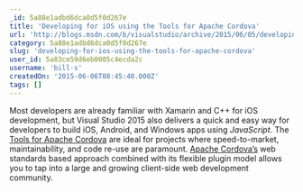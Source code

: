 ```yaml
---
_id: 5a88e1adbd6dca0d5f0d267e
title: 'Developing for iOS using the Tools for Apache Cordova'
url: 'http://blogs.msdn.com/b/visualstudio/archive/2015/06/05/developing-for-ios-using-the-tools-for-apache-cordova.aspx'
category: 5a88e1adbd6dca0d5f0d267e
slug: 'developing-for-ios-using-the-tools-for-apache-cordova'
user_id: 5a83ce59d6eb0005c4ecda2c
username: 'bill-s'
createdOn: '2015-06-06T08:45:40.000Z'
tags: []
---
```


Most developers are already familiar with Xamarin and C++ for iOS development, but Visual Studio 2015 also delivers a quick and easy way for developers to build iOS, Android, and Windows apps using <em>JavaScript</em>. The <a href="http://go.microsoft.com/fwlink/?LinkId=398477">Tools for Apache Cordova</a> are ideal for projects where speed-to-market, maintainability, and code re-use are paramount. <a href="http://cordova.apache.org/">Apache Cordova’s</a> web standards based approach combined with its flexible plugin model allows you to tap into a large and growing client-side web development community.
